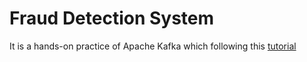 # Fraud Detection System
It is a hands-on practice of Apache Kafka which following this [tutorial](https://florimond.dev/blog/articles/2018/09/building-a-streaming-fraud-detection-system-with-kafka-and-python/)